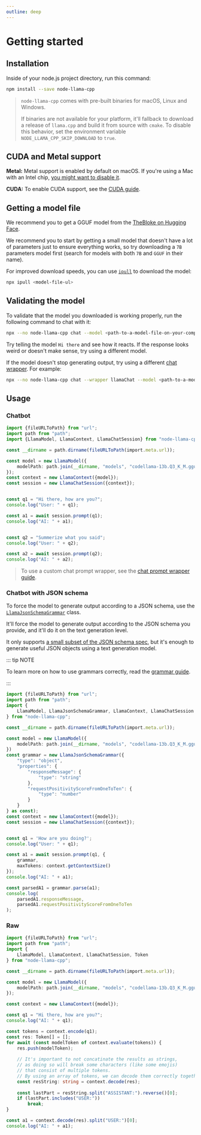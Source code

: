 ```yaml
---
outline: deep
---
```

# Getting started 

## Installation
Inside of your node.js project directory, run this command:
```bash
npm install --save node-llama-cpp
```

> `node-llama-cpp` comes with pre-built binaries for macOS, Linux and Windows.
>
> If binaries are not available for your platform, it'll fallback to download a release of `llama.cpp` and build it from source with `cmake`.
> To disable this behavior, set the environment variable `NODE_LLAMA_CPP_SKIP_DOWNLOAD` to `true`.

## CUDA and Metal support
**Metal:** Metal support is enabled by default on macOS. If you're using a Mac with an Intel chip, [you might want to disable it](./Metal.md).

**CUDA:** To enable CUDA support, see the [CUDA guide](./CUDA.md).

## Getting a model file
We recommend you to get a GGUF model from the [TheBloke on Hugging Face](https://huggingface.co/TheBloke?search_models=GGUF).

We recommend you to start by getting a small model that doesn't have a lot of parameters just to ensure everything works, so try downloading a `7B` parameters model first (search for models with both `7B` and `GGUF` in their name).

For improved download speeds, you can use [`ipull`](https://www.npmjs.com/package/ipull) to download the model:
```bash
npx ipull <model-file-ul>
```

## Validating the model
To validate that the model you downloaded is working properly, run the following command to chat with it:
```bash
npx --no node-llama-cpp chat --model <path-to-a-model-file-on-your-computer>
```

Try telling the model `Hi there` and see how it reacts.
If the response looks weird or doesn't make sense, try using a different model.

If the model doesn't stop generating output, try using a different [chat wrapper](./chat-prompt-wrapper.md). For example:
```bash
npx --no node-llama-cpp chat --wrapper llamaChat --model <path-to-a-model-file-on-your-computer>
```

## Usage
### Chatbot
```typescript
import {fileURLToPath} from "url";
import path from "path";
import {LlamaModel, LlamaContext, LlamaChatSession} from "node-llama-cpp";

const __dirname = path.dirname(fileURLToPath(import.meta.url));

const model = new LlamaModel({
    modelPath: path.join(__dirname, "models", "codellama-13b.Q3_K_M.gguf")
});
const context = new LlamaContext({model});
const session = new LlamaChatSession({context});


const q1 = "Hi there, how are you?";
console.log("User: " + q1);

const a1 = await session.prompt(q1);
console.log("AI: " + a1);


const q2 = "Summerize what you said";
console.log("User: " + q2);

const a2 = await session.prompt(q2);
console.log("AI: " + a2);
```

> To use a custom chat prompt wrapper, see the [chat prompt wrapper guide](./chat-prompt-wrapper.md).


### Chatbot with JSON schema
To force the model to generate output according to a JSON schema, use the [`LlamaJsonSchemaGrammar`](/api/classes/LlamaJsonSchemaGrammar) class.

It'll force the model to generate output according to the JSON schema you provide, and it'll do it on the text generation level.

It only supports [a small subset of the JSON schema spec](/api/type-aliases/GbnfJsonSchema), but it's enough to generate useful JSON objects using a text generation model.

::: tip NOTE

To learn more on how to use grammars correctly, read the [grammar guide](./grammar.md).

:::

```typescript
import {fileURLToPath} from "url";
import path from "path";
import {
    LlamaModel, LlamaJsonSchemaGrammar, LlamaContext, LlamaChatSession
} from "node-llama-cpp";

const __dirname = path.dirname(fileURLToPath(import.meta.url));

const model = new LlamaModel({
    modelPath: path.join(__dirname, "models", "codellama-13b.Q3_K_M.gguf")
})
const grammar = new LlamaJsonSchemaGrammar({
    "type": "object",
    "properties": {
        "responseMessage": {
            "type": "string"
        },
        "requestPositivityScoreFromOneToTen": {
            "type": "number"
        }
    }
} as const);
const context = new LlamaContext({model});
const session = new LlamaChatSession({context});


const q1 = 'How are you doing?';
console.log("User: " + q1);

const a1 = await session.prompt(q1, {
    grammar,
    maxTokens: context.getContextSize()
});
console.log("AI: " + a1);

const parsedA1 = grammar.parse(a1);
console.log(
    parsedA1.responseMessage,
    parsedA1.requestPositivityScoreFromOneToTen
);
```


### Raw
```typescript
import {fileURLToPath} from "url";
import path from "path";
import {
    LlamaModel, LlamaContext, LlamaChatSession, Token
} from "node-llama-cpp";

const __dirname = path.dirname(fileURLToPath(import.meta.url));

const model = new LlamaModel({
    modelPath: path.join(__dirname, "models", "codellama-13b.Q3_K_M.gguf")
});

const context = new LlamaContext({model});

const q1 = "Hi there, how are you?";
console.log("AI: " + q1);

const tokens = context.encode(q1);
const res: Token[] = [];
for await (const modelToken of context.evaluate(tokens)) {
    res.push(modelToken);
    
    // It's important to not concatinate the results as strings,
    // as doing so will break some characters (like some emojis)
    // that consist of multiple tokens.
    // By using an array of tokens, we can decode them correctly together.
    const resString: string = context.decode(res);
    
    const lastPart = resString.split("ASSISTANT:").reverse()[0];
    if (lastPart.includes("USER:"))
        break;
}

const a1 = context.decode(res).split("USER:")[0];
console.log("AI: " + a1);
```
